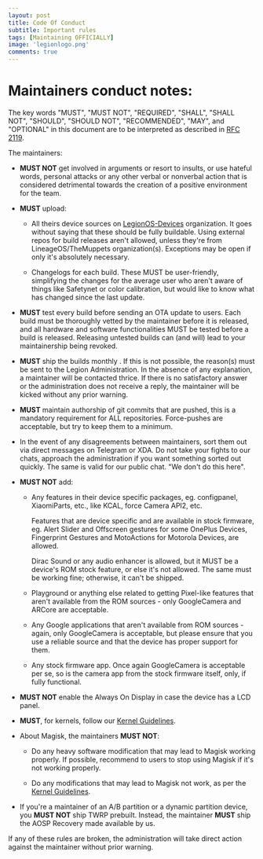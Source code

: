 ```yaml
---
layout: post
title: Code Of Conduct
subtitle: Important rules
tags: [Maintaining OFFICIALLY]
image: 'legionlogo.png'
comments: true
---
```

# Maintainers conduct notes:

The key words "MUST", "MUST NOT", "REQUIRED", "SHALL", "SHALL NOT", "SHOULD", "SHOULD NOT", "RECOMMENDED",  "MAY", and "OPTIONAL" in this document are to be interpreted as described in [RFC 2119](https://tools.ietf.org/html/rfc2119).

The maintainers:

- **MUST NOT** get involved in arguments or resort to insults, or use hateful words, personal attacks or any other verbal or nonverbal action that is considered detrimental towards the creation of a positive environment for the team.  

- **MUST** upload:

  - All theirs device sources on [LegionOS-Devices](https://github.com/legionos-devices) organization. It goes without saying that these should be fully buildable. Using external repos for build releases aren't allowed, unless they're from LineageOS/TheMuppets organization(s). Exceptions may be open if only it's absolutely necessary.

  - Changelogs for each build. These MUST be user-friendly, simplifying the changes for the average user who aren't aware of things like Safetynet or color calibration, but would like to know what has changed since the last update. 

- **MUST** test every build before sending an OTA update to users. Each build must be thoroughly vetted by the maintainer before it is released, and all hardware and software functionalities MUST be tested before a build is released. Releasing untested builds can (and will) lead to your maintainership being revoked.
<!--adsense-->
- **MUST** ship the builds monthly . If this is not possible, the reason(s) must be sent to the Legion Administration. In the absence of any explanation, a maintainer will be contacted thrice. If there is no satisfactory answer or the administration does not receive a reply, the maintainer will be kicked without any prior warning. 

- **MUST** maintain authorship of git commits that are pushed, this is a mandatory requirement for ALL repositories. Force-pushes are acceptable, but try to keep them to a minimum.

- In the event of any disagreements between maintainers, sort them out via direct messages on Telegram or XDA. Do not take your fights to our chats, approach the administration if you want something sorted out quickly. The same is valid for our public chat. "We don't do this here".

- **MUST NOT** add:

  - Any features in their device specific packages, eg. configpanel, XiaomiParts, etc., like KCAL, force Camera API2, etc.

    Features that are device specific and are available in stock firmware, eg. Alert Slider and Offscreen gestures for some OnePlus Devices, Fingerprint Gestures and MotoActions for Motorola Devices, are allowed.

    Dirac Sound or any audio enhancer is allowed, but it MUST be a device's ROM stock feature, or else it's not allowed. The same must be working fine; otherwise, it can't be shipped.

  - Playground or anything else related to getting Pixel-like features that aren't available from the ROM sources - only GoogleCamera and ARCore are acceptable. 

  - Any Google applications that aren't available from ROM sources - again, only GoogleCamera is acceptable, but please ensure that you use a reliable source and that the device has proper support for them.

  - Any stock firmware app. Once again GoogleCamera is acceptable per se, so is the camera app from the stock firmware itself, only, if fully functional.

- **MUST NOT** enable the Always On Display in case the device has a LCD panel.
<!--adsense-->
- **MUST**, for kernels, follow our [Kernel Guidelines](https://blog.legionos.org/content/post/2021-03-30-kernelguidelines/).

- About Magisk, the maintainers **MUST NOT**:

  - Do any heavy software modification that may lead to Magisk working properly. If possible, recommend to users to stop using Magisk if it's not working properly.

  - Do any modifications that may lead to Magisk not work, as per the [Kernel Guidelines](https://blog.legionos.org/content/post/2021-03-30-kernelguidelines/).

- If you're a maintainer of an A/B partition or a dynamic partition device, you **MUST NOT** ship TWRP prebuilt. Instead, the maintainer **MUST** ship the AOSP Recovery made available by us.

If any of these rules are broken, the administration will take direct action against the maintainer without prior warning.
<!--adsense-->
